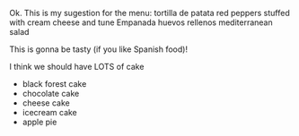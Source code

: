 

Ok. This is my sugestion for the menu:
tortilla de patata
red peppers stuffed with cream cheese and tune
Empanada
huevos rellenos
mediterranean salad

This is gonna be tasty (if you like Spanish food)!

I think we should have LOTS of cake
* black forest cake
* chocolate cake
* cheese cake
* icecream cake
* apple pie

